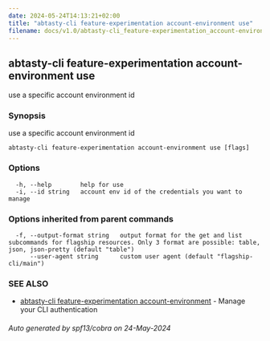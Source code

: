 ```yaml
---
date: 2024-05-24T14:13:21+02:00
title: "abtasty-cli feature-experimentation account-environment use"
filename: docs/v1.0/abtasty-cli_feature-experimentation_account-environment_use.md
---
```

## abtasty-cli feature-experimentation account-environment use

use a specific account environment id

### Synopsis

use a specific account environment id

```
abtasty-cli feature-experimentation account-environment use [flags]
```

### Options

```
  -h, --help        help for use
  -i, --id string   account env id of the credentials you want to manage
```

### Options inherited from parent commands

```
  -f, --output-format string   output format for the get and list subcommands for flagship resources. Only 3 format are possible: table, json, json-pretty (default "table")
      --user-agent string      custom user agent (default "flagship-cli/main")
```

### SEE ALSO

* [abtasty-cli feature-experimentation account-environment](/docs/v1.0/abtasty-cli_feature-experimentation_account-environment.md)	 - Manage your CLI authentication

###### Auto generated by spf13/cobra on 24-May-2024
